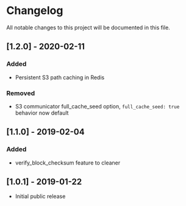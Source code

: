 # Changelog
All notable changes to this project will be documented in this file.

## [1.2.0] - 2020-02-11
### Added
- Persistent S3 path caching in Redis

### Removed
- S3 communicator full_cache_seed option, `full_cache_seed: true` behavior now default

## [1.1.0] - 2019-02-04
### Added
- verify_block_checksum feature to cleaner


## [1.0.1] - 2019-01-22
- Initial public release
